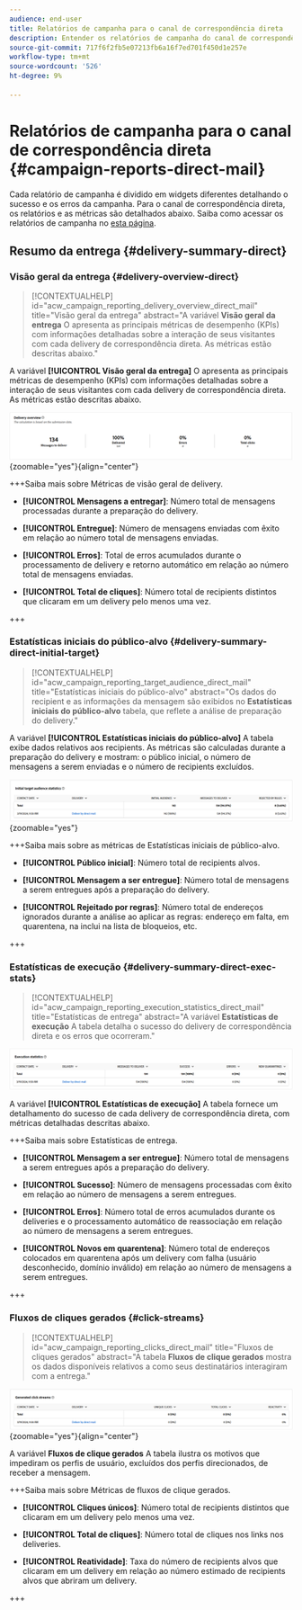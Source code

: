 ```yaml
---
audience: end-user
title: Relatórios de campanha para o canal de correspondência direta
description: Entender os relatórios de campanha do canal de correspondência direta
source-git-commit: 717f6f2fb5e07213fb6a16f7ed701f450d1e257e
workflow-type: tm+mt
source-wordcount: '526'
ht-degree: 9%

---
```


# Relatórios de campanha para o canal de correspondência direta {#campaign-reports-direct-mail}

Cada relatório de campanha é dividido em widgets diferentes detalhando o sucesso e os erros da campanha. Para o canal de correspondência direta, os relatórios e as métricas são detalhados abaixo. Saiba como acessar os relatórios de campanha no [esta página](campaign-reports.md).

## Resumo da entrega {#delivery-summary-direct}

### Visão geral da entrega {#delivery-overview-direct}

>[!CONTEXTUALHELP]
>id="acw_campaign_reporting_delivery_overview_direct_mail"
>title="Visão geral da entrega"
>abstract="A variável **Visão geral da entrega** O apresenta as principais métricas de desempenho (KPIs) com informações detalhadas sobre a interação de seus visitantes com cada delivery de correspondência direta. As métricas estão descritas abaixo."

A variável **[!UICONTROL Visão geral da entrega]** O apresenta as principais métricas de desempenho (KPIs) com informações detalhadas sobre a interação de seus visitantes com cada delivery de correspondência direta. As métricas estão descritas abaixo.

![](assets/direct-mail-campaign-overview.png){zoomable=&quot;yes&quot;}{align="center"}

+++Saiba mais sobre Métricas de visão geral de delivery.

* **[!UICONTROL Mensagens a entregar]**: Número total de mensagens processadas durante a preparação do delivery.

* **[!UICONTROL Entregue]**: Número de mensagens enviadas com êxito em relação ao número total de mensagens enviadas.

* **[!UICONTROL Erros]**: Total de erros acumulados durante o processamento de delivery e retorno automático em relação ao número total de mensagens enviadas.

* **[!UICONTROL Total de cliques]**: Número total de recipients distintos que clicaram em um delivery pelo menos uma vez.

+++

### Estatísticas iniciais do público-alvo {#delivery-summary-direct-initial-target}

>[!CONTEXTUALHELP]
>id="acw_campaign_reporting_target_audience_direct_mail"
>title="Estatísticas iniciais do público-alvo"
>abstract="Os dados do recipient e as informações da mensagem são exibidos no **Estatísticas iniciais do público-alvo** tabela, que reflete a análise de preparação do delivery."

A variável **[!UICONTROL Estatísticas iniciais do público-alvo]** A tabela exibe dados relativos aos recipients. As métricas são calculadas durante a preparação do delivery e mostram: o público inicial, o número de mensagens a serem enviadas e o número de recipients excluídos.

![](assets/direct-mail-campaign-target-audience.png){zoomable=&quot;yes&quot;}

+++Saiba mais sobre as métricas de Estatísticas iniciais de público-alvo.

* **[!UICONTROL Público inicial]**: Número total de recipients alvos.

* **[!UICONTROL Mensagem a ser entregue]**: Número total de mensagens a serem entregues após a preparação do delivery.

* **[!UICONTROL Rejeitado por regras]**: Número total de endereços ignorados durante a análise ao aplicar as regras: endereço em falta, em quarentena, na inclui na lista de bloqueios, etc.

+++

### Estatísticas de execução {#delivery-summary-direct-exec-stats}

>[!CONTEXTUALHELP]
>id="acw_campaign_reporting_execution_statistics_direct_mail"
>title="Estatísticas de entrega"
>abstract="A variável **Estatísticas de execução** A tabela detalha o sucesso do delivery de correspondência direta e os erros que ocorreram."

![](assets/direct-mail-campaign-exec.png)

A variável **[!UICONTROL Estatísticas de execução]** A tabela fornece um detalhamento do sucesso de cada delivery de correspondência direta, com métricas detalhadas descritas abaixo.

+++Saiba mais sobre Estatísticas de entrega.

* **[!UICONTROL Mensagem a ser entregue]**: Número total de mensagens a serem entregues após a preparação do delivery.

* **[!UICONTROL Sucesso]**: Número de mensagens processadas com êxito em relação ao número de mensagens a serem entregues.

* **[!UICONTROL Erros]**: Número total de erros acumulados durante os deliveries e o processamento automático de reassociação em relação ao número de mensagens a serem entregues.

* **[!UICONTROL Novos em quarentena]**: Número total de endereços colocados em quarentena após um delivery com falha (usuário desconhecido, domínio inválido) em relação ao número de mensagens a serem entregues.

+++

### Fluxos de cliques gerados {#click-streams}

>[!CONTEXTUALHELP]
>id="acw_campaign_reporting_clicks_direct_mail"
>title="Fluxos de cliques gerados"
>abstract="A tabela **Fluxos de clique gerados** mostra os dados disponíveis relativos a como seus destinatários interagiram com a entrega."

![](assets/direct-mail-campaign-clicks.png){zoomable=&quot;yes&quot;}{align="center"}

A variável **Fluxos de clique gerados** A tabela ilustra os motivos que impediram os perfis de usuário, excluídos dos perfis direcionados, de receber a mensagem.

+++Saiba mais sobre Métricas de fluxos de clique gerados.

* **[!UICONTROL Cliques únicos]**: Número total de recipients distintos que clicaram em um delivery pelo menos uma vez.

* **[!UICONTROL Total de cliques]**: Número total de cliques nos links nos deliveries.

* **[!UICONTROL Reatividade]**: Taxa do número de recipients alvos que clicaram em um delivery em relação ao número estimado de recipients alvos que abriram um delivery.

+++
